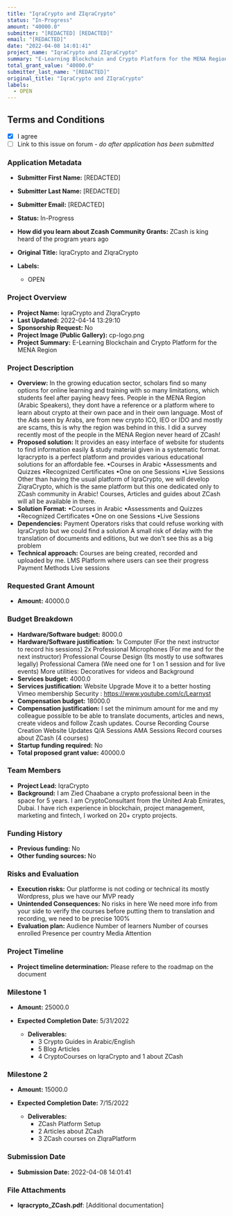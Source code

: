 ```yaml
---
title: "IqraCrypto and ZIqraCrypto"
status: "In-Progress"
amount: "40000.0"
submitter: "[REDACTED] [REDACTED]"
email: "[REDACTED]"
date: "2022-04-08 14:01:41"
project_name: "IqraCrypto and ZIqraCrypto"
summary: "E-Learning Blockchain and Crypto Platform for the MENA Region"
total_grant_value: "40000.0"
submitter_last_name: "[REDACTED]"
original_title: "IqraCrypto and ZIqraCrypto"
labels:
  - OPEN
---
```


## Terms and Conditions

- [X] I agree
- [ ] Link to this issue on forum - _do after application has been submitted_

### Application Metadata

- **Submitter First Name:**
  [REDACTED]
- **Submitter Last Name:**
  [REDACTED]
- **Submitter Email:**
  [REDACTED]
- **Status:**
  In-Progress
- **How did you learn about Zcash Community Grants:**
  ZCash is king heard of the program years ago
- **Original Title:**
  IqraCrypto and ZIqraCrypto

- **Labels:**
  - OPEN

### Project Overview

- **Project Name:**
  IqraCrypto and ZIqraCrypto
- **Last Updated:**
  2022-04-14 13:29:10
- **Sponsorship Request:**
  No
- **Project Image (Public Gallery):**
  cp-logo.png
- **Project Summary:**
  E-Learning Blockchain and Crypto Platform for the MENA Region

### Project Description

- **Overview:**
  In the growing education sector, scholars find so many options for online learning and training with so many limitations, which students feel after paying heavy fees. People in the MENA Region (Arabic Speakers), they dont have a reference or a platform where to learn about crypto at their own pace and in their own language. Most of the Ads seen by Arabs, are from new crypto ICO, IEO or IDO and mostly are scams, this is why the region was behind in this. I did a survey recently most of the people in the MENA Region never heard of ZCash!
- **Proposed solution:**
  It provides an easy interface of website for students to find information easily & study material given in a systematic format. Iqracrypto is a perfect platform and provides various educational solutions for an affordable fee. •Courses in Arabic •Assessments and Quizzes •Recognized Certificates •One on one Sessions •Live Sessions Other than having the usual platform of IqraCrypto, we will develop ZiqraCrypto, which is the same platform but this one dedicated only to ZCash community in Arabic! Courses, Articles and guides about ZCash will all be available in there.
- **Solution Format:**
  •Courses in Arabic •Assessments and Quizzes •Recognized Certificates •One on one Sessions •Live Sessions
- **Dependencies:**
  Payment Operators risks that could refuse working with IqraCrypto but we could find a solution A small risk of delay with the translation of documents and editions, but we don't see this as a big problem
- **Technical approach:**
  Courses are being created, recorded and uploaded by me. LMS Platform where users can see their progress Payment Methods Live sessions

### Requested Grant Amount

- **Amount:**
  40000.0

### Budget Breakdown

- **Hardware/Software budget:**
  8000.0
- **Hardware/Software justification:**
  1x Computer (For the next instructor to record his sessions) 2x Professional Microphones (For me and for the next instructor) Professional Course Design (Its mostly to use softwares legally) Professional Camera (We need one for 1 on 1 session and for live events) More utilities: Decoratives for videos and Background
- **Services budget:**
  4000.0
- **Services justification:**
  Website Upgrade Move it to a better hosting Vimeo membership Security : https://www.youtube.com/c/Learnyst
- **Compensation budget:**
  18000.0
- **Compensation justification:**
  I set the minimum amount for me and my colleague possible to be able to translate documents, articles and news, create videos and follow Zcash updates. Course Recording Course Creation Website Updates Q/A Sessions AMA Sessions Record courses about ZCash (4 courses)
- **Startup funding required:**
  No
- **Total proposed grant value:**
  40000.0

### Team Members

- **Project Lead:**
  IqraCrypto
- **Background:**
  I am Zied Chaabane a crypto professional been in the space for 5 years. I am CryptoConsultant from the United Arab Emirates, Dubai. I have rich experience in blockchain, project management, marketing and fintech, I worked on 20+ crypto projects.

### Funding History

- **Previous funding:**
  No
- **Other funding sources:**
  No

### Risks and Evaluation

- **Execution risks:**
  Our platforme is not coding or technical its mostly Wordpress, plus we have our MVP ready
- **Unintended Consequences:**
  No risks in here We need more info from your side to verify the courses before putting them to translation and recording, we need to be precise 100%
- **Evaluation plan:**
  Audience Number of learners Number of courses enrolled Presence per country Media Attention

### Project Timeline

- **Project timeline determination:**
  Please refere to the roadmap on the document

### Milestone 1

- **Amount:**
  25000.0
- **Expected Completion Date:**
  5/31/2022

  - **Deliverables:**
    - 3 Crypto Guides in Arabic/English
    - 5 Blog Articles
    - 4 CryptoCourses on IqraCrypto and 1 about ZCash

### Milestone 2

- **Amount:**
  15000.0
- **Expected Completion Date:**
  7/15/2022

  - **Deliverables:**
    - ZCash Platform Setup
    - 2 Articles about ZCash
    - 3 ZCash courses on ZIqraPlatform

### Submission Date

- **Submission Date:**
  2022-04-08 14:01:41

### File Attachments

- **Iqracrypto_ZCash.pdf**: [Additional documentation]

